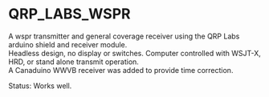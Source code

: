 # QRP_LABS_WSPR
A wspr transmitter and general coverage receiver using the QRP Labs arduino shield and receiver module.\
Headless design, no display or switches.  Computer controlled with WSJT-X, HRD, or stand alone transmit operation.\
A Canaduino WWVB receiver was added to provide time correction.

Status:  Works well.


